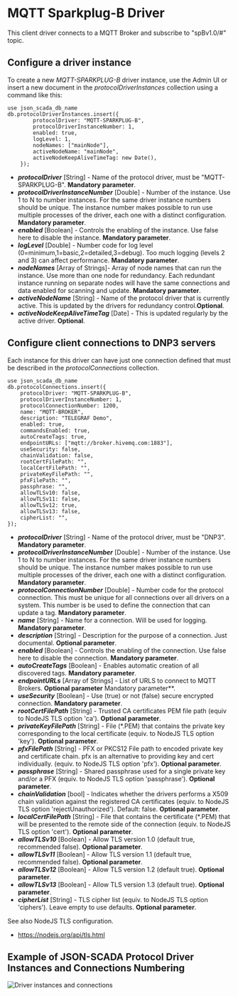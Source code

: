 # MQTT Sparkplug-B Driver

This client driver connects to a MQTT Broker and subscribe to "spBv1.0/#" topic.

##  Configure a driver instance

To create a new _MQTT-SPARKPLUG-B_ driver instance, use the Admin UI or insert a new document in the _protocolDriverInstances_ collection using a command like this:

    use json_scada_db_name
    db.protocolDriverInstances.insert({
            protocolDriver: "MQTT-SPARKPLUG-B",
            protocolDriverInstanceNumber: 1,
            enabled: true,
            logLevel: 1,
            nodeNames: ["mainNode"], 
            activeNodeName: "mainNode",
            activeNodeKeepAliveTimeTag: new Date(),
        });

* _**protocolDriver**_ [String] - Name of the protocol driver, must be "MQTT-SPARKPLUG-B". **Mandatory parameter**.
* _**protocolDriverInstanceNumber**_ [Double] - Number of the instance. Use 1 to N to number instances. For the same driver instance numbers should be unique. The instance number makes possible to run use multiple processes of the driver, each one with a distinct configuration. **Mandatory parameter**.
* _**enabled**_ [Boolean] - Controls the enabling of the instance. Use false here to disable the instance. **Mandatory parameter**.
* _**logLevel**_ [Double] - Number code for log level (0=minimum,1=basic,2=detailed,3=debug). Too much logging (levels 2 and 3) can affect performance. **Mandatory parameter**.
* _**nodeNames**_ [Array of Strings]- Array of node names that can run the instance. Use more than one node for redundancy. Each redundant instance running on separate nodes will have the same connections and data enabled for scanning and update. **Mandatory parameter**.
* _**activeNodeName**_ [String] - Name of the protocol driver that is currently active. This is updated by the drivers for redundancy control.**Optional**.
* _**activeNodeKeepAliveTimeTag**_ [Date] - This is updated regularly  by the active driver. **Optional**.

## Configure client connections to DNP3 servers

Each instance for this driver can have just one connection defined that must be described in the _protocolConnections_ collection.

    use json_scada_db_name
    db.protocolConnections.insert({
        protocolDriver: "MQTT-SPARKPLUG-B",
        protocolDriverInstanceNumber: 1,
        protocolConnectionNumber: 1200,
        name: "MQTT-BROKER",
        description: "TELEGRAF Demo",
        enabled: true,
        commandsEnabled: true,
        autoCreateTags: true,
        endpointURLs: ["mqtt://broker.hivemq.com:1883"],
        useSecurity: false,
        chainValidation: false,
        rootCertFilePath: "",
        localCertFilePath: "",
        privateKeyFilePath: "",
        pfxFilePath: "",
        passphrase: "",
        allowTLSv10: false,
        allowTLSv11: false,
        allowTLSv12: true,
        allowTLSv13: false,
        cipherList: "",
    });

* _**protocolDriver**_ [String] - Name of the protocol driver, must be  "DNP3". **Mandatory parameter**.
* _**protocolDriverInstanceNumber**_ [Double] - Number of the instance. Use 1 to N to number instances. For the same driver instance numbers should be unique. The instance number makes possible to run use multiple processes of the driver, each one with a distinct configuration. **Mandatory parameter**.
* _**protocolConnectionNumber**_ [Double] - Number code for the protocol connection. This must be unique for all connections over all drivers on a system. This number is be used to define the connection that can update a tag. **Mandatory parameter**.
* _**name**_ [String] - Name for a connection. Will be used for logging. **Mandatory parameter**.
* _**description**_ [String] - Description for the purpose of a connection. Just documental. **Optional parameter**.
* _**enabled**_ [Boolean] - Controls the enabling of the connection. Use false here to disable the connection. **Mandatory parameter**.
* _**autoCreateTags**_ [Boolean] - Enables automatic creation of all discovered tags. **Mandatory parameter**.
* _**endpointURLs**_ [Array of Strings] - List of URLS to connect to MQTT Brokers. **Optional parameter** Mandatory parameter**.
* _**useSecurity**_ [Boolean] - Use (true) or not (false) secure encrypted connection. **Mandatory parameter**.
* _**rootCertFilePath**_ [String] - Trusted CA certificates PEM file path (equiv to NodeJS TLS option 'ca'). **Optional parameter**.
* _**privateKeyFilePath**_ [String] - File (*.PEM) that contains the private key corresponding to the local certificate (equiv. to NodeJS TLS option 'key'). **Optional parameter**.
* _**pfxFilePath**_ [String] - PFX or PKCS12 File path to encoded private key and certificate chain. pfx is an alternative to providing key and cert individually. (equiv. to NodeJS TLS option 'pfx'). **Optional parameter**.
* _**passphrase**_ [String] - Shared passphrase used for a single private key and/or a PFX (equiv. to NodeJS TLS option 'passphrase'). **Optional parameter**.
* _**chainValidation**_ [bool] - Indicates whether the drivers performs a X509 chain validation against the registered CA certificates (equiv. to NodeJS TLS option 'rejectUnauthorized'). Default: false. **Optional parameter**.
* _**localCertFilePath**_ [String] - File that contains the certificate (*.PEM) that will be presented to the remote side of the connection (equiv. to NodeJS TLS option 'cert'). **Optional parameter**.
* _**allowTLSv10**_ [Boolean] - Allow TLS version 1.0 (default true, recommended false). **Optional parameter**.
* _**allowTLSv11**_ [Boolean] - Allow TLS version 1.1 (default true, recommended false). **Optional parameter**.
* _**allowTLSv12**_ [Boolean] - Allow TLS version 1.2 (default true). **Optional parameter**.
* _**allowTLSv13**_ [Boolean] - Allow TLS version 1.3 (default true). **Optional parameter**.
* _**cipherList**_ [String] - TLS cipher list (equiv. to NodeJS TLS option 'ciphers'). Leave empty to use defaults. **Optional parameter**.

See also NodeJS TLS configuration.

* https://nodejs.org/api/tls.html

## Example of JSON-SCADA Protocol Driver Instances and Connections Numbering

![Driver instances and connections](https://github.com/riclolsen/json-scada/raw/master/docs/JSON-SCADA_Connections.png "Driver Instances and Connections Numbering")